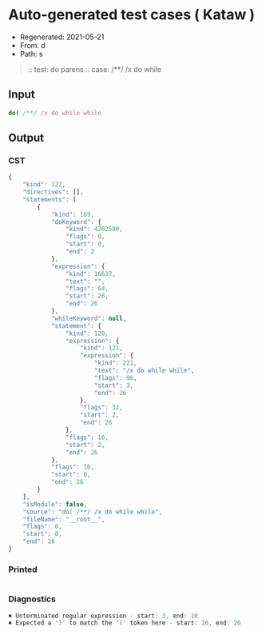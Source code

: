 # Auto-generated test cases ( Kataw )
- Regenerated: 2021-05-21
- From: d
- Path: s
> :: test: do parens
> :: case: /**/ /x do while
## Input

`````js
do( /**/ /x do while while
`````
## Output

### CST

```javascript
{
    "kind": 122,
    "directives": [],
    "statements": [
        {
            "kind": 169,
            "doKeyword": {
                "kind": 4202580,
                "flags": 0,
                "start": 0,
                "end": 2
            },
            "expression": {
                "kind": 16637,
                "text": "",
                "flags": 64,
                "start": 26,
                "end": 26
            },
            "whileKeyword": null,
            "statement": {
                "kind": 120,
                "expression": {
                    "kind": 121,
                    "expression": {
                        "kind": 221,
                        "text": "/x do while while",
                        "flags": 96,
                        "start": 3,
                        "end": 26
                    },
                    "flags": 32,
                    "start": 2,
                    "end": 26
                },
                "flags": 16,
                "start": 2,
                "end": 26
            },
            "flags": 16,
            "start": 0,
            "end": 26
        }
    ],
    "isModule": false,
    "source": "do( /**/ /x do while while",
    "fileName": "__root__",
    "flags": 0,
    "start": 0,
    "end": 26
}
```

### Printed

```javascript

```

### Diagnostics

```javascript
✖ Unterminated regular expression - start: 3, end: 10
✖ Expected a ')' to match the '(' token here - start: 26, end: 26

```

